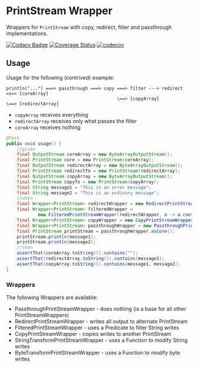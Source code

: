 # PrintStream Wrapper

Wrappers for `PrintStream` with copy, redirect, filter and passthrough implementations.

[![Codacy Badge](https://api.codacy.com/project/badge/Grade/573c34eda55e429aa261e02e30cbaa81)](https://www.codacy.com/app/kemitix/print-stream-wrapper?utm_source=github.com&amp;utm_medium=referral&amp;utm_content=kemitix/print-stream-wrapper&amp;utm_campaign=Badge_Grade)
[![Coverage Status](https://coveralls.io/repos/github/kemitix/print-stream-wrapper/badge.svg?branch=master)](https://coveralls.io/github/kemitix/print-stream-wrapper?branch=master)
[![codecov](https://codecov.io/gh/kemitix/print-stream-wrapper/branch/master/graph/badge.svg)](https://codecov.io/gh/kemitix/print-stream-wrapper)

## Usage

Usage for the following (contrived) example:
```
println("...") ===> passthrough ===> copy ===> filter ---> redirect =x=> [coreArray]
                                          \==> [copyArray]          \==> [redirectArray]
```

* `copyArray` receives everything
* `redirectArray` receives only what passes the filter
* `coreArray` receives nothing

```java
@Test
public void usage() {
    //given
    final OutputStream coreArray = new ByteArrayOutputStream();
    final PrintStream core = new PrintStream(coreArray);
    final OutputStream redirectArray = new ByteArrayOutputStream();
    final PrintStream redirectTo = new PrintStream(redirectArray);
    final OutputStream copyArray = new ByteArrayOutputStream();
    final PrintStream copyTo = new PrintStream(copyArray);
    final String message1 = "This is an error message";
    final String message2 = "This is an ordinary message";
    //when
    final Wrapper<PrintStream> redirectWrapper = new RedirectPrintStreamWrapper(core, redirectTo);
    final Wrapper<PrintStream> filteredWrapper =
            new FilteredPrintStreamWrapper(redirectWrapper, o -> o.contains("error"));
    final Wrapper<PrintStream> copyWrapper = new CopyPrintStreamWrapper(filteredWrapper, copyTo);
    final Wrapper<PrintStream> passthroughWrapper = new PassthroughPrintStreamWrapper(copyWrapper);
    final PrintStream printStream = passthroughWrapper.asCore();
    printStream.println(message1);
    printStream.println(message2);
    //then
    assertThat(coreArray.toString()).contains("");
    assertThat(redirectArray.toString()).contains(message1);
    assertThat(copyArray.toString()).contains(message1, message2);
}
```

### Wrappers

The following Wrappers are available:

* PassthroughPrintStreamWrapper - does nothing (is a base for all other PrintStreamWrappers)
* RedirectPrintStreamWrapper - writes all output to alternate PrintStream
* FilteredPrintStreamWrapper - uses a Predicate to filter String writes
* CopyPrintStreamWrapper - copies writes to another PrintStream
* StringTransformPrintStreamWrapper - uses a Function to modify String writes
* ByteTransformPrintStreamWrapper - uses a Function to modify byte writes
